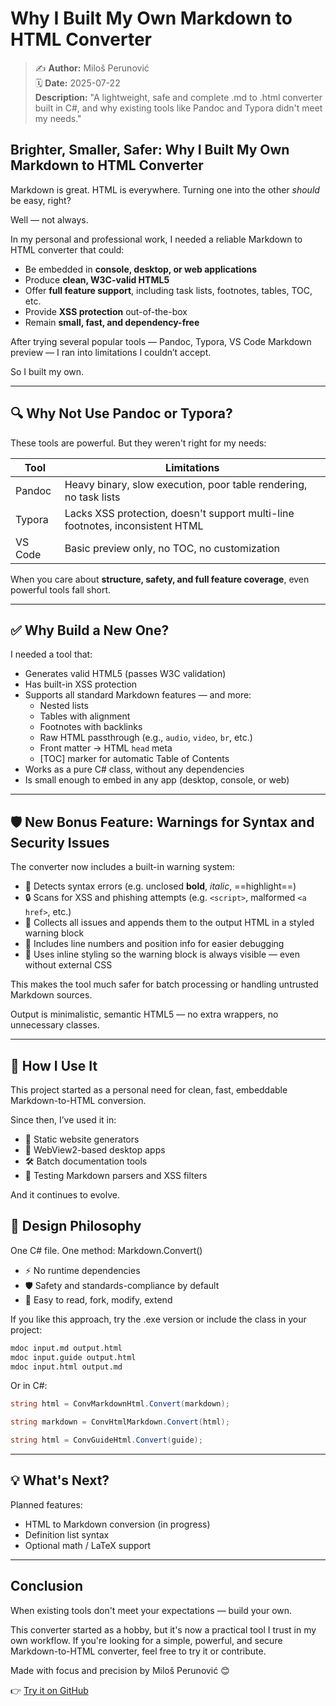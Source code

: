 # Why I Built My Own Markdown to HTML Converter

> ✍️ **Author:** Miloš Perunović  
> 🗓️ **Date:** 2025-07-22  
> **Description:** "A lightweight, safe and complete .md to .html converter built in C#, and why existing tools like Pandoc and Typora didn't meet my needs."

## Brighter, Smaller, Safer: Why I Built My Own Markdown to HTML Converter

Markdown is great. HTML is everywhere. Turning one into the other *should* be easy, right?

Well — not always.

In my personal and professional work, I needed a reliable Markdown to HTML converter that could:

- Be embedded in **console, desktop, or web applications**
- Produce **clean, W3C-valid HTML5**
- Offer **full feature support**, including task lists, footnotes, tables, TOC, etc.
- Provide **XSS protection** out-of-the-box
- Remain **small, fast, and dependency-free**

After trying several popular tools — Pandoc, Typora, VS Code Markdown preview — I ran into limitations I couldn’t accept.

So I built my own.

---

## 🔍 Why Not Use Pandoc or Typora?

These tools are powerful. But they weren't right for my needs:

| Tool    | Limitations                                                                   |
| ------- | ----------------------------------------------------------------------------- |
| Pandoc  | Heavy binary, slow execution, poor table rendering, no task lists             |
| Typora  | Lacks XSS protection, doesn't support multi-line footnotes, inconsistent HTML |
| VS Code | Basic preview only, no TOC, no customization                                  |

When you care about **structure, safety, and full feature coverage**, even powerful tools fall short.

---

## ✅ Why Build a New One?

I needed a tool that:

- Generates valid HTML5 (passes W3C validation)
- Has built-in XSS protection
- Supports all standard Markdown features — and more:
  - Nested lists
  - Tables with alignment
  - Footnotes with backlinks
  - Raw HTML passthrough (e.g., `audio`, `video`, `br`, etc.)
  - Front matter → HTML `head` meta
  - [TOC] marker for automatic Table of Contents
- Works as a pure C# class, without any dependencies
- Is small enough to embed in any app (desktop, console, or web)

---

## 🛡️ New Bonus Feature: Warnings for Syntax and Security Issues

The converter now includes a built-in warning system:

- 🚨 Detects syntax errors (e.g. unclosed **bold**, *italic*, ==highlight==)
- 🔒 Scans for XSS and phishing attempts (e.g. `<script>`, malformed `<a href>`, etc.)
- 📄 Collects all issues and appends them to the output HTML in a styled warning block
- 📌 Includes line numbers and position info for easier debugging
- 🎯 Uses inline styling so the warning block is always visible — even without external CSS

This makes the tool much safer for batch processing or handling untrusted Markdown sources.

Output is minimalistic, semantic HTML5 — no extra wrappers, no unnecessary classes.

---

## 🧪 How I Use It

This project started as a personal need for clean, fast, embeddable Markdown-to-HTML conversion.

Since then, I’ve used it in:

- 📘 Static website generators
- 🧩 WebView2-based desktop apps
- 🛠️ Batch documentation tools
- 🧪 Testing Markdown parsers and XSS filters

And it continues to evolve.

## 🧠 Design Philosophy

One C# file. One method: Markdown.Convert()

- ⚡ No runtime dependencies
- 🛡️ Safety and standards-compliance by default
- 🔧 Easy to read, fork, modify, extend

If you like this approach, try the .exe version or include the class in your project:

```cmd
mdoc input.md output.html
mdoc input.guide output.html
mdoc input.html output.md
```

Or in C#:

```csharp
string html = ConvMarkdownHtml.Convert(markdown);
```

```csharp
string markdown = ConvHtmlMarkdown.Convert(html);
```

```csharp
string html = ConvGuideHtml.Convert(guide);
```

---

## 💡 What's Next?

Planned features:

- HTML to Markdown conversion (in progress)
- Definition list syntax
- Optional math / LaTeX support

---

## Conclusion

When existing tools don't meet your expectations — build your own.

This converter started as a hobby, but it's now a practical tool I trust in my own workflow. If you're looking for a simple, powerful, and secure Markdown-to-HTML converter, feel free to try it or contribute.

Made with focus and precision by Miloš Perunović 😊

👉 [Try it on GitHub](https://github.com/milos-p-lab/MarkdownGuideHtmlConverter)
